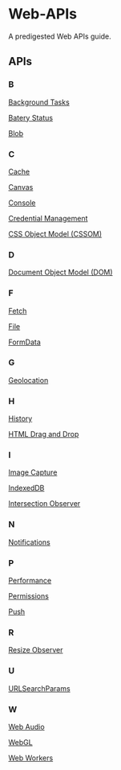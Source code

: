 # Web-APIs
A predigested Web APIs guide.

## APIs

### B
<a href="./Background Tasks/README.md" target="_self">Background Tasks</a>

<a href="./Batery Status/README.md" target="_self">Batery Status</a>

<a href="./Blob/README.md" target="_self">Blob</a>

### C
<a href="./Cache/README.md" target="_self">Cache</a>

<a href="./Canvas/README.md" target="_self">Canvas</a>

<a href="./Console/README.md" target="_self">Console</a>

<a href="./Credential Management/README.md" target="_self">Credential Management</a>

<a href="./CSSOM
/README.md" target="_self">CSS Object Model (CSSOM)
</a>

### D

<a href="./Document Object Model (DOM)/README.md" target="_self">Document Object Model (DOM)</a>

### F

<a href="./Fetch/README.md" target="_self">Fetch</a>

<a href="./File/README.md" target="_self">File</a>

<a href="./FormData/README.md" target="_self">FormData</a>

### G

<a href="./Geolocation/README.md" target="_self">Geolocation</a>

### H

<a href="./History/README.md" target="_self">History</a>

<a href="./HTML Drag and Drop/README.md" target="_self">HTML Drag and Drop</a>

### I

<a href="./Image Capture/README.md" target="_self">Image Capture</a>

<a href="./IndexedDB/README.md" target="_self">IndexedDB</a>

<a href="./Intersection Observer/README.md" target="_self">Intersection Observer</a>

### N

<a href="./Notifications/README.md" target="_self">Notifications</a>

### P

<a href="./Performance/README.md" target="_self">Performance</a>


<a href="./Permissions/README.md" target="_self">Permissions</a>

<a href="./Push/README.md" target="_self">Push</a>

### R

<a href="./Resize Observer/README.md" target="_self">Resize Observer</a>

### U

<a href="./URLSearchParams/README.md" target="_self">URLSearchParams</a>

### W

<a href="./Web Audio/README.md" target="_self">Web Audio</a>

<a href="./Web GL/README.md" target="_self">WebGL</a>

<a href="./Web Workers/README.md" target="_self">Web Workers</a>

